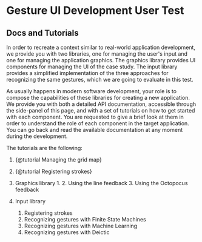 Gesture UI Development User Test
================================

Docs and Tutorials
------------------

In order to recreate a context similar to real-world application development, we provide you with two libraries,
one for managing the user's input and one for managing the application graphics. The graphics library provides UI 
components for managing the UI of the case study.
The input library provides a simplified implementation of the three approaches for recognizing the same gestures, 
which we are going to evaluate in this test.

As usually happens in modern software development, your role is to compose the capabilities of these libraries for 
creating a new application. We provide you with both a detailed API documentation, accessible through the side-panel
of this page, and with a set of tutorials on how to get started with each component. You are requested to give a brief
look at them in order to understand the role of each component in the target application. You can go back and read
the available documentation at any moment during the development. 

The tutorials are the following:
1. {@tutorial Managing the grid map}
2. {@tutorial Registering strokes}


1. Graphics library
    1. 
    2. Using the line feedback
    3. Using the Octopocus feedback
2. Input library
    1. Registering strokes
    2. Recognizing gestures with Finite State Machines
    3. Recognizing gestures with Machine Learning
    4. Recognizing gestures with Deictic

